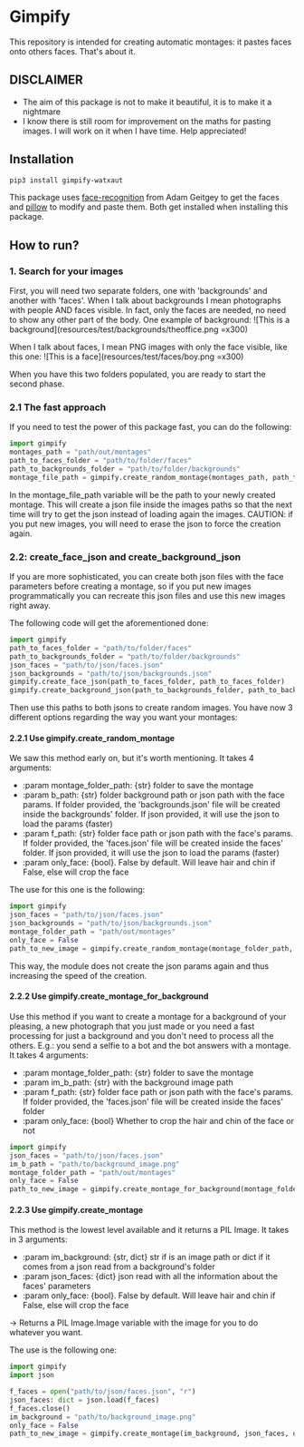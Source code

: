 # Gimpify

This repository is intended for creating automatic montages: it pastes
faces onto others faces. That's about it.

## DISCLAIMER
- The aim of this package is not to make it beautiful, it is to make
it a nightmare
- I know there is still room for improvement on the maths for pasting 
images. I will work on it when I have time. Help appreciated! 

## Installation
```bash
pip3 install gimpify-watxaut
```
This package uses [face-recognition](https://github.com/ageitgey/face_recognition) 
from Adam Geitgey to get the faces and 
[pillow](https://pillow.readthedocs.io/en/stable/) to modify and paste 
them. Both get installed when installing this package.

## How to run?
### 1. Search for your images
First, you will need two separate folders, one with 'backgrounds' 
and another with 'faces'. When I talk about backgrounds I mean 
photographs with people AND faces visible. In fact, only the faces are
needed, no need to show any other part of the body. One example of
background:
![This is a background](resources/test/backgrounds/theoffice.png =x300)

When I talk about faces, I mean PNG images with only the face visible, 
like this one:
![This is a face](resources/test/faces/boy.png =x300)

When you have this two folders populated, you are ready to start the
second phase.

### 2.1 The fast approach
If you need to test the power of this package fast, you can do the 
following:
```python
import gimpify
montages_path = "path/out/montages"
path_to_faces_folder = "path/to/folder/faces"
path_to_backgrounds_folder = "path/to/folder/backgrounds"
montage_file_path = gimpify.create_random_montage(montages_path, path_to_backgrounds_folder, path_to_faces_folder)
```

In the montage_file_path variable will be the path to your newly created
montage. This will create a json file inside the images paths so that
the next time will try to get the json instead of loading again the 
images.
CAUTION: if you put new images, you will need to erase the json to
force the creation again.
 

### 2.2: create_face_json and create_background_json
If you are more sophisticated, you can create both json files with 
the face parameters before creating a montage, so if you put new images
programmatically you can recreate this json files and use this new 
images right away.

The following code will get the aforementioned done:
```python
import gimpify
path_to_faces_folder = "path/to/folder/faces"
path_to_backgrounds_folder = "path/to/folder/backgrounds"
json_faces = "path/to/json/faces.json"
json_backgrounds = "path/to/json/backgrounds.json"
gimpify.create_face_json(path_to_faces_folder, path_to_faces_folder)
gimpify.create_background_json(path_to_backgrounds_folder, path_to_backgrounds_folder)
```

Then use this paths to both jsons to create random images. You have now 
3 different options regarding the way you want your montages:

#### 2.2.1 Use gimpify.create_random_montage
We saw this method early on, but it's worth mentioning. It takes 4
arguments:

* :param montage_folder_path: {str} folder to save the montage
* :param b_path: {str} folder background path or json path with the face params. If folder provided, the 'backgrounds.json' file
    will be created inside the backgrounds' folder. If json provided, it will use the json to load the params (faster)
* :param f_path: {str} folder face path or json path with the face's params. If folder provided, the 'faces.json' file
    will be created inside the faces' folder. If json provided, it will use the json to load the params (faster)
* :param only_face: {bool}. False by default. Will leave hair and chin if False, else will crop the face

The use for this one is the following:
```python
import gimpify
json_faces = "path/to/json/faces.json"
json_backgrounds = "path/to/json/backgrounds.json"
montage_folder_path = "path/out/montages"
only_face = False
path_to_new_image = gimpify.create_random_montage(montage_folder_path, json_backgrounds, json_faces, only_face)
```

This way, the module does not create the json params again and thus 
increasing the speed of the creation.

#### 2.2.2 Use gimpify.create_montage_for_background
Use this method if you want to create a montage for a background of your
pleasing, a new photograph that you just made or you need a fast 
processing for just a background and you don't need to process all the
others. E.g.: you send a selfie to a bot and the bot answers with a
montage. It takes 4 arguments:

* :param montage_folder_path: {str} folder to save the montage
* :param im_b_path: {str} with the background image path
* :param f_path: {str} folder face path or json path with the face's params. If folder provided, the 'faces.json' file
    will be created inside the faces' folder
* :param only_face: {bool} Whether to crop the hair and chin of the face or not

```python
import gimpify
json_faces = "path/to/json/faces.json"
im_b_path = "path/to/background_image.png"
montage_folder_path = "path/out/montages"
only_face = False
path_to_new_image = gimpify.create_montage_for_background(montage_folder_path, im_b_path, json_faces, only_face)
```

#### 2.2.3 Use gimpify.create_montage
This method is the lowest level available and it returns a PIL Image. It takes in 3 arguments:
* :param im_background: {str, dict} str if is an image path or dict if it comes from a json read from a background's folder
* :param json_faces: {dict} json read with all the information about the faces' parameters
* :param only_face: {bool}. False by default. Will leave hair and chin if False, else will crop the face

-> Returns a PIL Image.Image variable with the image for you to do
whatever you want.

The use is the following one:
```python
import gimpify
import json

f_faces = open("path/to/json/faces.json", "r")
json_faces: dict = json.load(f_faces)
f_faces.close()
im_background = "path/to/background_image.png"
only_face = False
path_to_new_image = gimpify.create_montage(im_background, json_faces, only_face)
```
